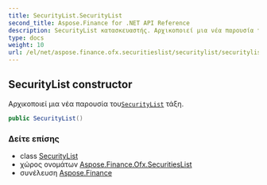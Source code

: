 ```yaml
---
title: SecurityList.SecurityList
second_title: Aspose.Finance for .NET API Reference
description: SecurityList κατασκευαστής. Αρχικοποιεί μια νέα παρουσία τουSecurityList τάξη.
type: docs
weight: 10
url: /el/net/aspose.finance.ofx.securitieslist/securitylist/securitylist/
---
```

## SecurityList constructor

Αρχικοποιεί μια νέα παρουσία του[`SecurityList`](../) τάξη.

```csharp
public SecurityList()
```

### Δείτε επίσης

* class [SecurityList](../)
* χώρος ονομάτων [Aspose.Finance.Ofx.SecuritiesList](../../securitylist/)
* συνέλευση [Aspose.Finance](../../../)


